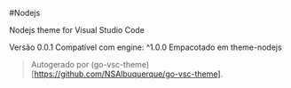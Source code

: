 #Nodejs

Nodejs theme for Visual Studio Code

Versão 0.0.1
Compatível com engine: ^1.0.0
Empacotado em theme-nodejs

> Autogerado por (go-vsc-theme)[https://github.com/NSAlbuquerque/go-vsc-theme].